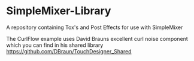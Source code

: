 # SimpleMixer-Library
A repository containing Tox's and Post Effects for use with SimpleMixer

The CurlFlow example uses David Brauns excellent curl noise component which you can find in his shared library
https://github.com/DBraun/TouchDesigner_Shared